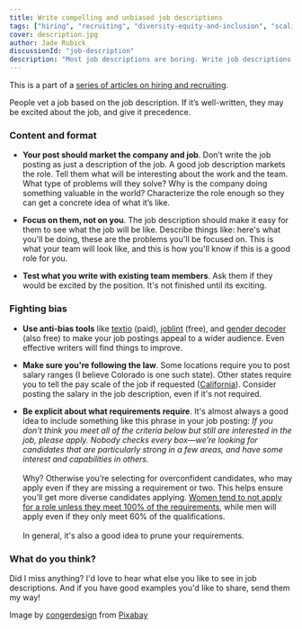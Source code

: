 ```yaml
---
title: Write compelling and unbiased job descriptions
tags: ["hiring", "recruiting", "diversity-equity-and-inclusion", "scaling", "pay-equity"]
cover: description.jpg
author: Jade Rubick
discussionId: "job-description"
description: "Most job descriptions are boring. Write job descriptions that engage your candidates and design them to be more useful and inclusive with this guide. Includes links ot helpful tools."
---
```


<re-img src="description.jpg"></re-img>


This is a part of a [series of articles on hiring and recruiting](/startup-hiring-and-recruiting). 

People vet a job based on the job description. If it’s well-written, they may be excited about the job, and give it precedence. 

### Content and format

* **Your post should market the company and job**. Don’t write the job posting as just a description of the job. A good job description markets the role. Tell them what will be interesting about the work and the team. What type of problems will they solve? Why is the company doing something valuable in the world? Characterize the role enough so they can get a concrete idea of what it’s like. 

* **Focus on them, not on you**. The job description should make it easy for them to see what the job will be like. Describe things like: here's what you'll be doing, these are the problems you'll be focused on. This is what your team will look like, and this is how you'll know if this is a good role for you. 

* **Test what you write with existing team members**. Ask them if they would be excited by the position. It's not finished until its exciting.

### Fighting bias

* **Use anti-bias tools** like [textio](https://textio.com) (paid), [joblint](https://joblint.org/) (free), and [gender decoder](http://gender-decoder.katmatfield.com/) (also free) to make your job postings appeal to a wider audience. Even effective writers will find things to improve. 

* **Make sure you're following the law**. Some locations require you to post salary ranges (I believe Colorado is one such state). Other states require you to tell the pay scale of the job if requested ([California](https://leginfo.legislature.ca.gov/faces/billTextClient.xhtml?bill_id=201720180AB168)). Consider posting the salary in the job description, even if it's not required.

* **Be explicit about what requirements require**. It's almost always a good idea to include something like this phrase in your job posting: _If you don't think you meet all of the criteria below but still are interested in the job, please apply. Nobody checks every box—we’re looking for candidates that are particularly strong in a few areas, and have some interest and capabilities in others._ \
\
Why? Otherwise you’re selecting for overconfident candidates, who may apply even if they are missing a requirement or two. This helps ensure you’ll get more diverse candidates applying. [Women tend to not apply for a role unless they meet 100% of the requirements](https://hbr.org/2014/08/why-women-dont-apply-for-jobs-unless-theyre-100-qualified), while men will apply even if they only meet 60% of the qualifications. \
\
In general, it's also a good idea to prune your requirements.

### What do you think?

Did I miss anything? I'd love to hear what else you like to see in job descriptions. And if you have good examples you'd like to share, send them my way! 

Image by <a href="https://pixabay.com/users/congerdesign-509903/?utm_source=link-attribution&amp;utm_medium=referral&amp;utm_campaign=image&amp;utm_content=1891732">congerdesign</a> from <a href="https://pixabay.com/?utm_source=link-attribution&amp;utm_medium=referral&amp;utm_campaign=image&amp;utm_content=1891732">Pixabay</a>
